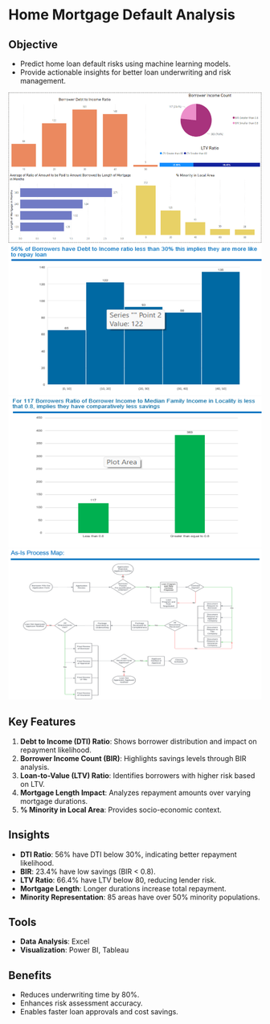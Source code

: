 # Home Mortgage Default Analysis

## Objective
- Predict home loan default risks using machine learning models.
- Provide actionable insights for better loan underwriting and risk management.
<img src="Images/Dashboard.png" width="550" height="300">

<img src="Images/DIR.png" width="550" height="300">

<img src="Images/BIR.png" width="550" height="300">

<img src="Images/Process Map.png" width="550" height="300">
  
## Key Features
1. **Debt to Income (DTI) Ratio**: Shows borrower distribution and impact on repayment likelihood.
2. **Borrower Income Count (BIR)**: Highlights savings levels through BIR analysis.
3. **Loan-to-Value (LTV) Ratio**: Identifies borrowers with higher risk based on LTV.
4. **Mortgage Length Impact**: Analyzes repayment amounts over varying mortgage durations.
5. **% Minority in Local Area**: Provides socio-economic context.

## Insights
- **DTI Ratio**: 56% have DTI below 30%, indicating better repayment likelihood.
- **BIR**: 23.4% have low savings (BIR < 0.8).
- **LTV Ratio**: 66.4% have LTV below 80, reducing lender risk.
- **Mortgage Length**: Longer durations increase total repayment.
- **Minority Representation**: 85 areas have over 50% minority populations.

## Tools
- **Data Analysis**: Excel
- **Visualization**: Power BI, Tableau

## Benefits
- Reduces underwriting time by 80%.
- Enhances risk assessment accuracy.
- Enables faster loan approvals and cost savings.
